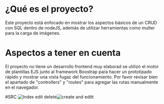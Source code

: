 # ¿Qué es el proyecto?
Este proyecto está enfocado en mostrar los aspectos básicos de un CRUD
con SQL dentro de nodeJS, además de utilizar herramientas como multer
para la carga de imágenes.

# Aspectos a tener en cuenta
El proyecto no tiene un desarrollo frontend muy elaborad
se utilizó el motor de plantillas EJS junto al framework Boostrap 
para hacer un prototipado rápido y mostrar una vista fugaz del funcionamiento.
Por favor revisar bien el apartado de "controllers" y "routes" para agregar las
rutas manualmente en el navegador.

#SRC
![Index edit delete](https://github.com/Ari585-dev/NodeJS-GamesCRUD/assets/129306585/a9f1316f-ca5b-41ee-9f5b-9313439eadca)![create and editt](https://github.com/Ari585-dev/NodeJS-GamesCRUD/assets/129306585/57aa41c2-96a3-45fb-8f92-4466ea749564)


